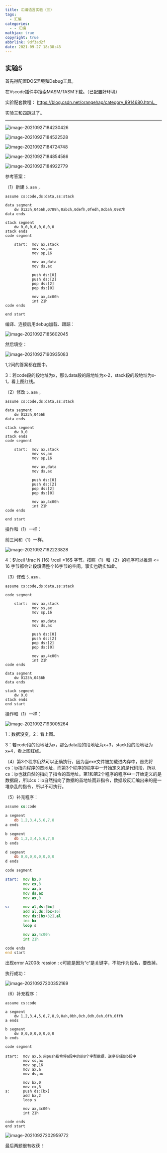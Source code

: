 ```yaml
---
title: 汇编语言实验（三）
tags:
  - 汇编
categories:
  - - 汇编
mathjax: true
copyright: true
abbrlink: 9df3ad2f
date: 2021-09-27 18:38:43
---
```


## 实验5

<!--more-->

首先得配置DOS环境和Debug工具。

在Vscode插件中搜索MASM/TASM下载。（已配置好环境）

实验配套教程： https://blog.csdn.net/orangehap/category_8914680.html。

实验三和四跳过了。

---

![image-20210927184230426](汇编语言实验（三）/image-20210927184230426.png)

![image-20210927184522528](汇编语言实验（三）/image-20210927184522528.png)

![image-20210927184724748](汇编语言实验（三）/image-20210927184724748.png)

![image-20210927184854586](汇编语言实验（三）/image-20210927184854586.png)

![image-20210927184922779](汇编语言实验（三）/image-20210927184922779.png)

参考答案：

（1）新建 `5.asm` ，

```assembly
assume cs:code,ds:data,ss:stack

data segment
    dw 0123h,0456h,0789h,0abch,0defh,0fedh,0cbah,0987h
data ends

stack segment
    dw 0,0,0,0,0,0,0,0
stack ends
code segment

    start:  mov ax,stack
            mov ss,ax
            mov sp,16

            mov ax,data
            mov ds,ax

            push ds:[0]
            push ds:[2]
            pop ds:[2]
            pop ds:[0]

            mov ax,4c00h
            int 21h
code ends

end start
```

编译、连接后用debug加载、跟踪：

![image-20210927185602045](汇编语言实验（三）/image-20210927185602045.png)

然后填空：

![image-20210927190935083](汇编语言实验（三）/image-20210927190935083.png)

1,2问的答案都在图中。

3：若code段的段地址为x，那么data段的段地址为x-2，stack段的段地址为x-1，看上图红线。

（2）修改 `5.asm` ，

```assembly
assume cs:code,ds:data,ss:stack

data segment
    dw 0123h,0456h
data ends

stack segment
    dw 0,0
stack ends
code segment

    start:  mov ax,stack
            mov ss,ax
            mov sp,16

            mov ax,data
            mov ds,ax

            push ds:[0]
            push ds:[2]
            pop ds:[2]
            pop ds:[0]

            mov ax,4c00h
            int 21h
code ends

end start
```

操作和（1）一样：

前三问和（1）一样。

![image-20210927192223828](汇编语言实验（三）/image-20210927192223828.png)

4：$\lceil \frac N {16} \rceil *16$ 字节。按照（1）和（2）的程序可以推测 <= 16 字节都会让段填满整个16字节的空间。事实也确实如此。

（3）修改 `5.asm` ，

```assembly
assume cs:code,ds:data,ss:stack

code segment

    start:  mov ax,stack
            mov ss,ax
            mov sp,16

            mov ax,data
            mov ds,ax

            push ds:[0]
            push ds:[2]
            pop ds:[2]
            pop ds:[0]

            mov ax,4c00h
            int 21h
code ends

data segment
    dw 0123h,0456h
data ends

stack segment
    dw 0,0
stack ends
end start
```

操作和（1）一样：

![image-20210927193005264](汇编语言实验（三）/image-20210927193005264.png)

1：数据没变，2：看上图。

3：若code段的段地址为x，那么data段的段地址为x+3，stack段的段地址为x+4，看上图红线。

（4）第3个程序仍然可以正确执行，因为当exe文件被加载进内存中，首先将cs：ip指向程序的首地址，而第3个程序的程序中一开始定义的是代码段，所以cs：ip也就自然的指向了指令的首地址。第1和第2个程序的程序中一开始定义的是数据段，所以cs：ip自然指向了数据的首地址而非指令，数据段反汇编出来的是一堆杂乱的指令，所以不可执行。

（5）补充程序：

```asm
assume cs:code

a segment
    db 1,2,3,4,5,6,7,8
a ends

b segment
    db 1,2,3,4,5,6,7,8
b ends

d segment
    db 0,0,0,0,0,0,0,0
d ends

code segment

start:  mov bx,0
        mov cx,8
        mov ax,a
        mov ds,ax
        mov ax,0

s:      mov al,ds:[bx]
        add al,ds:[bx+16]
        mov ds:[bx+32],al
        inc bx
        loop s

        mov ax,4c00h
        int 21h

code ends
end start
```

出现error A2008: ression : c可能是因为“c“是关键字，不能作为段名，要改掉。

执行成功：

![image-20210927200352169](汇编语言实验（三）/image-20210927200352169.png)

（6）补充程序：

```assembly
assume cs:code

a segment
    dw 1,2,3,4,5,6,7,8,9,0ah,0bh,0ch,0dh,0eh,0fh,0ffh
a ends

b segment
    dw 0,0,0,0,0,0,0,0
b ends

code segment

start:  mov ax,b;用push指令将a段中的前8个字型数据，逆序存储到b段中
        mov ss,ax
        mov sp,16
        mov ax,a
        mov ds,ax

        mov bx,0
        mov cx,8
s:      push ds:[bx]
        add bx,2
        loop s

        mov ax,4c00h
        int 21h

code ends
end start
```

![image-20210927202959772](汇编语言实验（三）/image-20210927202959772.png)

最后两题很有收获！